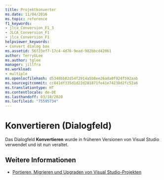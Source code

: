```yaml
---
title: Projektkonverter
ms.date: 11/04/2016
ms.topic: reference
f1_keywords:
- jlca_Conversion_F1_3
- JLCA_Conversion_F1
- jlca_Conversion_F1
helpviewer_keywords:
- Convert dialog box
ms.assetid: 56f23ef7-17c4-4d76-9ead-982bbcd42061
author: TerryGLee
ms.author: tglee
manager: jillfra
ms.workload:
- multiple
ms.openlocfilehash: d5348bb82d54f2914a5b8ee26ada0f924f592aab
ms.sourcegitcommit: cc841df335d1d22d281871fe41e74238d2fc52a6
ms.translationtype: HT
ms.contentlocale: de-DE
ms.lasthandoff: 03/18/2020
ms.locfileid: "75595734"
---
```

# <a name="convert-dialog-box"></a>Konvertieren (Dialogfeld)

Das Dialogfeld **Konvertieren** wurde in früheren Versionen von Visual Studio verwendet und ist nun veraltet.

## <a name="see-also"></a>Weitere Informationen

- [Portieren, Migrieren und Upgraden von Visual Studio-Projekten](../../porting/port-migrate-and-upgrade-visual-studio-projects.md)
